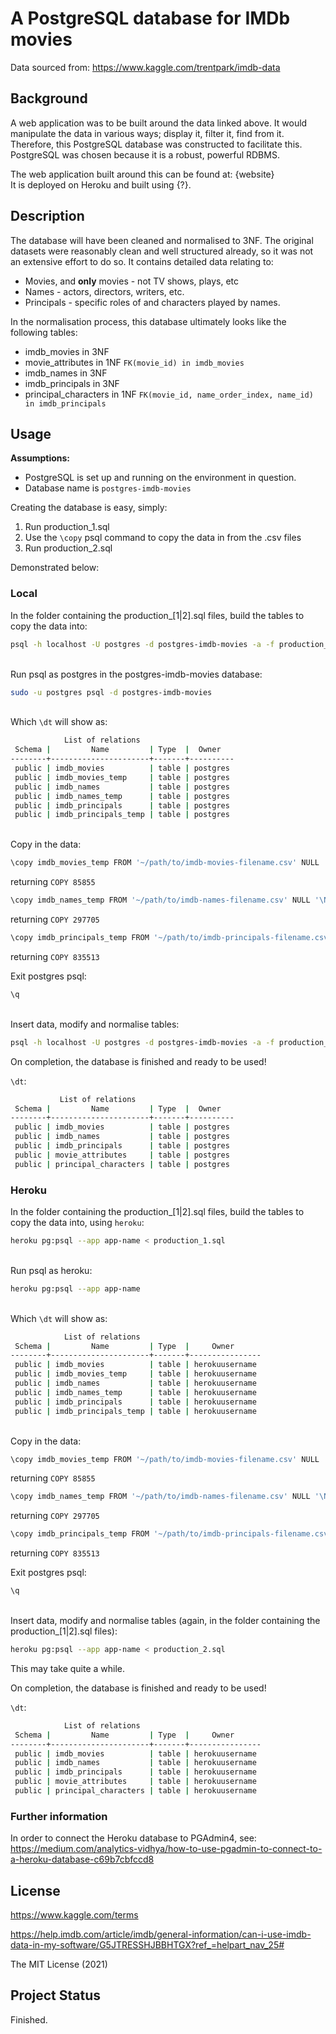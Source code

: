 # A PostgreSQL database for IMDb movies
Data sourced from: https://www.kaggle.com/trentpark/imdb-data

## Background
A web application was to be built around the data linked above. It would manipulate the data in various ways; display it, filter it, find from it. Therefore, this PostgreSQL database was constructed to facilitate this. PostgreSQL was chosen because it is a robust, powerful RDBMS.

The web application built around this can be found at: {website}\
It is deployed on Heroku and built using {?}.

## Description
The database will have been cleaned and normalised to 3NF. The original datasets were reasonably 
clean and well structured already, so it was not an extensive 
effort to do so. It contains detailed data relating to:
- Movies, and **only** movies - not TV shows, plays, etc
- Names - actors, directors, writers, etc.
- Principals - specific roles of and characters played by names.

In the normalisation process, this database ultimately looks like the following tables:
- imdb_movies in 3NF
- movie_attributes in 1NF `FK(movie_id) in imdb_movies`
- imdb_names in 3NF
- imdb_principals in 3NF
- principal_characters in 1NF `FK(movie_id, name_order_index, name_id) in imdb_principals`

## Usage
**Assumptions:**
- PostgreSQL is set up and running on the environment in question.
- Database name is `postgres-imdb-movies`

Creating the database is easy, simply:

1. Run production_1.sql
2. Use the `\copy` psql command to copy the data in from the .csv files
3. Run production_2.sql

Demonstrated below:

### Local
In the folder containing the production_[1|2].sql files, build the tables to copy the data into:
```bash
psql -h localhost -U postgres -d postgres-imdb-movies -a -f production_1.sql
```
\
Run psql as postgres in the postgres-imdb-movies database:
```bash
sudo -u postgres psql -d postgres-imdb-movies
```
\
Which `\dt` will show as:
```bash
            List of relations
 Schema |         Name         | Type  |  Owner   
--------+----------------------+-------+----------
 public | imdb_movies          | table | postgres
 public | imdb_movies_temp     | table | postgres
 public | imdb_names           | table | postgres
 public | imdb_names_temp      | table | postgres
 public | imdb_principals      | table | postgres
 public | imdb_principals_temp | table | postgres
 ```
\
Copy in the data:
```bash
\copy imdb_movies_temp FROM '~/path/to/imdb-movies-filename.csv' NULL '\N' DELIMITER ',' CSV HEADER;
```
returning `COPY 85855`
```bash
\copy imdb_names_temp FROM '~/path/to/imdb-names-filename.csv' NULL '\N' DELIMITER ',' CSV HEADER;
```
returning `COPY 297705`
```bash
\copy imdb_principals_temp FROM '~/path/to/imdb-principals-filename.csv' NULL '\N' DELIMITER ',' CSV HEADER;
```
returning `COPY 835513`

Exit postgres psql:
```bash
\q
```
\
Insert data, modify and normalise tables:
```bash
psql -h localhost -U postgres -d postgres-imdb-movies -a -f production_2.sql
```

On completion, the database is finished and ready to be used!

`\dt`:
```bash
           List of relations
 Schema |         Name         | Type  |  Owner   
--------+----------------------+-------+----------
 public | imdb_movies          | table | postgres
 public | imdb_names           | table | postgres
 public | imdb_principals      | table | postgres
 public | movie_attributes     | table | postgres
 public | principal_characters | table | postgres
```

### Heroku
In the folder containing the production_[1|2].sql files, build the tables to copy the data into, using `heroku`:
```bash
heroku pg:psql --app app-name < production_1.sql
```
\
Run psql as heroku:
```bash
heroku pg:psql --app app-name
```
\
Which `\dt` will show as:
```bash
            List of relations
 Schema |         Name         | Type  |     Owner      
--------+----------------------+-------+----------------
 public | imdb_movies          | table | herokuusername
 public | imdb_movies_temp     | table | herokuusername
 public | imdb_names           | table | herokuusername
 public | imdb_names_temp      | table | herokuusername
 public | imdb_principals      | table | herokuusername
 public | imdb_principals_temp | table | herokuusername
 ```
\
Copy in the data:
```bash
\copy imdb_movies_temp FROM '~/path/to/imdb-movies-filename.csv' NULL '\N' DELIMITER ',' CSV HEADER;
```
returning `COPY 85855`
```bash
\copy imdb_names_temp FROM '~/path/to/imdb-names-filename.csv' NULL '\N' DELIMITER ',' CSV HEADER;
```
returning `COPY 297705`
```bash
\copy imdb_principals_temp FROM '~/path/to/imdb-principals-filename.csv' NULL '\N' DELIMITER ',' CSV HEADER;
```
returning `COPY 835513`

Exit postgres psql:
```bash
\q
```
\
Insert data, modify and normalise tables (again, in the folder containing the production_[1|2].sql files):
```bash
heroku pg:psql --app app-name < production_2.sql
```
This may take quite a while.

On completion, the database is finished and ready to be used!

`\dt`:
```bash
            List of relations
 Schema |         Name         | Type  |     Owner      
--------+----------------------+-------+----------------
 public | imdb_movies          | table | herokuusername
 public | imdb_names           | table | herokuusername
 public | imdb_principals      | table | herokuusername
 public | movie_attributes     | table | herokuusername
 public | principal_characters | table | herokuusername
```

### Further information
In order to connect the Heroku database to PGAdmin4, see: https://medium.com/analytics-vidhya/how-to-use-pgadmin-to-connect-to-a-heroku-database-c69b7cbfccd8

## License
https://www.kaggle.com/terms

https://help.imdb.com/article/imdb/general-information/can-i-use-imdb-data-in-my-software/G5JTRESSHJBBHTGX?ref_=helpart_nav_25#

The MIT License (2021)

## Project Status
Finished.

